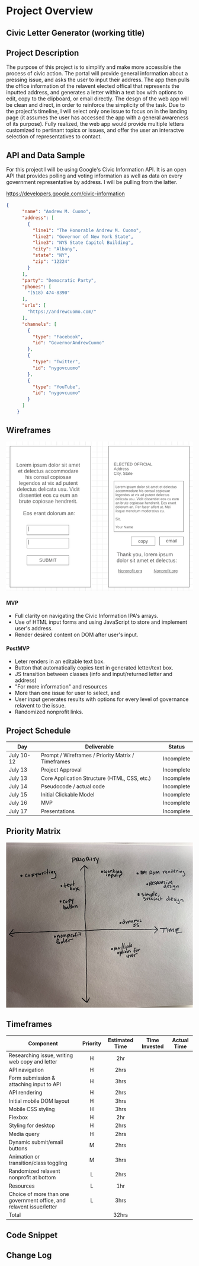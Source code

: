 # Project Overview

## Civic Letter Generator (working title)

## Project Description

The purpose of this project is to simplify and make more accessible the process of civic action. The portal will provide general information about a pressing issue, and asks the user to input their address. The app then pulls the office information of the relavent elected offical that represents the inputted address, and generates a letter within a text box with options to edit, copy to the clipboard, or email directly. The desgn of the web app will be clean and direct, in order to reinforce the simplicity of the task. Due to the project's timeline, I will select only one issue to focus on in the landing page (it assumes the user has accessed the app with a general awareness of its purpose). Fully realized, the web app would provide multiple letters customized to pertinant topics or issues, and offer the user an interactve selection of representatives to contact.

## API and Data Sample

For this project I will be using Google's Civic Information API. It is an open API that provides polling and voting information as well as data on every government representative by address. I will be pulling from the latter.

https://developers.google.com/civic-information

```json
{
      "name": "Andrew M. Cuomo",
      "address": [
        {
          "line1": "The Honorable Andrew M. Cuomo",
          "line2": "Governor of New York State",
          "line3": "NYS State Capitol Building",
          "city": "Albany",
          "state": "NY",
          "zip": "12224"
        }
      ],
      "party": "Democratic Party",
      "phones": [
        "(518) 474-8390"
      ],
      "urls": [
        "https://andrewcuomo.com/"
      ],
      "channels": [
        {
          "type": "Facebook",
          "id": "GovernorAndrewCuomo"
        },
        {
          "type": "Twitter",
          "id": "nygovcuomo"
        },
        {
          "type": "YouTube",
          "id": "nygovcuomo"
        }
      ]
    }
```

## Wireframes

![wireframe](/assets/images/wireframes.png)

#### MVP 

* Full clarity on navigating the Civic Information IPA's arrays.
* Use of HTML input forms and using JavaScript to store and implement user's address.
* Render desired content on DOM after user's input.


#### PostMVP  

* Leter renders in an editable text box.
* Button that automatically copies text in generated letter/text box.
* JS transition between classes (info and input/returned letter and address)
* "For more information" and resources
* More than one issue for user to select, and
* User input generates results with options for every level of governance relavent to the issue.
* Randomized nonprofit links.

## Project Schedule

|  Day | Deliverable | Status
|---|---| ---|
|July 10-12| Prompt / Wireframes / Priority Matrix / Timeframes | Incomplete
|July 13| Project Approval | Incomplete
|July 13| Core Application Structure (HTML, CSS, etc.) | Incomplete
|July 14| Pseudocode / actual code | Incomplete
|July 15| Initial Clickable Model  | Incomplete
|July 16| MVP | Incomplete
|July 17| Presentations | Incomplete

## Priority Matrix

![priority matrix](/assets/images/priority_matrix.png)

## Timeframes

| Component | Priority | Estimated Time | Time Invested | Actual Time |
| --- | :---: |  :---: | :---: | :---: |
| Researching issue, writing web copy and letter | H | 2hr | | |
| API navigation | H | 2hrs | | |
| Form submission & attaching input to API | H | 3hrs | | |
| API rendering | H | 2hrs | | |
| Initial mobile DOM layout | H | 3hrs | | |
| Mobile CSS styling | H | 3hrs | | |
| Flexbox | H | 2hr | | |
| Styling for desktop | H | 2hrs | | |
| Media query | H | 2hrs | | |
| Dynamic submit/email buttons | M | 2hrs | | |
| Animation or transition/class toggling | M | 3hrs | | |
| Randomized relavent nonprofit at bottom | L | 2hrs | | |
| Resources | L | 1hr | | |
| Choice of more than one government office, and relavent issue/letter | L | 3hrs | | |
| Total ||32hrs | | |

## Code Snippet



## Change Log

